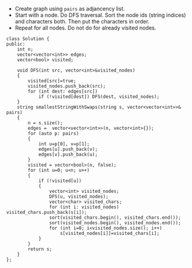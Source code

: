- Create graph using `pairs` as adjancency list.
- Start with a node. Do DFS traversal. Sort the node ids (string indices) and characters both. Then put the characters in order.
- Repeat for all nodes. Do not do for already visited nodes.

```
class Solution {
public:
    int n;
    vector<vector<int>> edges;
    vector<bool> visited;
    
    void DFS(int src, vector<int>&visited_nodes)
    {
        visited[src]=true;
        visited_nodes.push_back(src);
        for (int dest: edges[src])
            if (!visited[dest]) DFS(dest, visited_nodes);
    }
    string smallestStringWithSwaps(string s, vector<vector<int>>& pairs) 
    {
        n = s.size();
        edges =  vector<vector<int>>(n, vector<int>{});
        for (auto p: pairs)
        {
            int u=p[0], v=p[1];
            edges[u].push_back(v);
            edges[v].push_back(u);
        }
        visited = vector<bool>(n, false);
        for (int u=0; u<n; u++)
        {
            if (!visited[u])
            {
                vector<int> visited_nodes;
                DFS(u, visited_nodes);
                vector<char> visited_chars;
                for (int i: visited_nodes) visited_chars.push_back(s[i]);
                sort(visited_chars.begin(), visited_chars.end());
                sort(visited_nodes.begin(), visited_nodes.end());
                for (int i=0; i<visited_nodes.size(); i++)
                    s[visited_nodes[i]]=visited_chars[i];
            }
        }
        return s;
    }
};
```